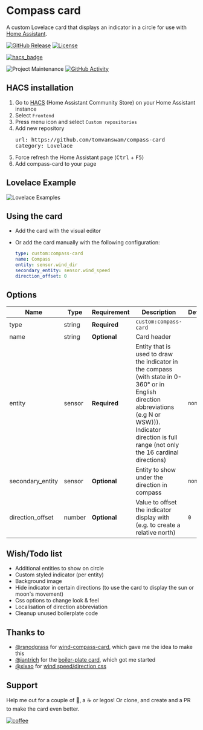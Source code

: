 # Compass card

A custom Lovelace card that displays an indicator in a circle for use with [Home Assistant](https://home-assistant.io/).

[![GitHub Release][releases-shield]][releases]
[![License][license-shield]](LICENSE.md)

[![hacs_badge](https://img.shields.io/badge/HACS-Custom-orange.svg?style=for-the-badge)](https://github.com/custom-components/hacs)

![Project Maintenance][maintenance-shield]
[![GitHub Activity][commits-shield]][commits]

## HACS installation

1. Go to [HACS](https://hacs.xyz/) (Home Assistant Community Store) on your Home Assistant instance
1. Select `Frontend`
1. Press menu icon and select `Custom repositories`
1. Add new repository
   <pre>
   url: https://github.com/tomvanswam/compass-card
   category: Lovelace
   </pre>
1. Force refresh the Home Assistant page (<kbd>Ctrl</kbd> + <kbd>F5</kbd>)
1. Add compass-card to your page

## Lovelace Example

![Lovelace Examples](https://github.com/tomvanswam/compass-card/blob/master/docs/compass-card.png?raw=true)

## Using the card

- Add the card with the visual editor
- Or add the card manually with the following configuration:

  ```yaml
  type: custom:compass-card
  name: Compass
  entity: sensor.wind_dir
  secondary_entity: sensor.wind_speed
  direction_offset: 0
  ```

## Options

| Name             | Type   | Requirement  | Description                                                                                                                                                                                                    | Default |
| ---------------- | ------ | ------------ | -------------------------------------------------------------------------------------------------------------------------------------------------------------------------------------------------------------- | ------- |
| type             | string | **Required** | `custom:compass-card`                                                                                                                                                                                          |
| name             | string | **Optional** | Card header                                                                                                                                                                                                    |         |
| entity           | sensor | **Required** | Entity that is used to draw the indicator in the compass (with state in 0-360° or in English direction abbreviations (e.g N or WSW))). Indicator direction is full range (not only the 16 cardinal directions) | `none`  |
| secondary_entity | sensor | **Optional** | Entity to show under the direction in compass                                                                                                                                                                  | `none`  |
| direction_offset | number | **Optional** | Value to offset the indicator display with (e.g. to create a relative north)                                                                                                                                   | `0`     |

## Wish/Todo list

- Additional entities to show on circle
- Custom styled indicator (per entity)
- Background image
- Hide indicator in certain directions (to use the card to display the sun or moon's movement)
- Css options to change look & feel
- Localisation of direction abbreviation
- Cleanup unused boilerplate code

## Thanks to

- [@rsnodgrass](https://github.com/rsnodgrass) for [wind-compass-card](https://github.com/rsnodgrass/wind-compass-card), which gave me the idea to make this
- [@iantrich](https://www.github.com/iantrich) for the [boiler-plate card](https://github.com/custom-cards/boilerplate-card), which got me started
- [@xixao](https://codepen.io/xixao/) for [wind speed/direction css](https://codepen.io/xixao/pen/OPovyN)

## Support

Help me out for a couple of :beers:, a :coffee: or legos!
Or clone, and create and a PR to make the card even better.

[![coffee](https://www.buymeacoffee.com/assets/img/custom_images/black_img.png)](https://www.buymeacoffee.com/tomvanswam)

[commits-shield]: https://img.shields.io/github/commit-activity/y/tomvanswam/compass-card.svg?style=for-the-badge
[commits]: https://github.com/tomvanswam/compass-card/commits/master
[devcontainer]: https://code.visualstudio.com/docs/remote/containers
[license-shield]: https://img.shields.io/github/license/custom-cards/boilerplate-card.svg?style=for-the-badge
[maintenance-shield]: https://img.shields.io/maintenance/yes/2020.svg?style=for-the-badge
[releases-shield]: https://img.shields.io/github/release/tomvanswam/compass-card.svg?style=for-the-badge
[releases]: https://github.com/tomvanswam/compass-card/releases
